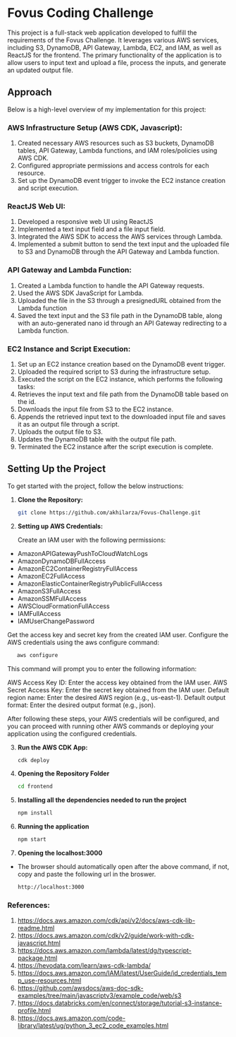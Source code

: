 # Fovus Coding Challenge 
This project is a full-stack web application developed to fulfill the requirements of the Fovus Challenge. It leverages various AWS services, including S3, DynamoDB, API Gateway, Lambda, EC2, and IAM, as well as ReactJS for the frontend. The primary functionality of the application is to allow users to input text and upload a file, process the inputs, and generate an updated output file.

## Approach
Below is a high-level overview of my implementation for this project: 

### AWS Infrastructure Setup (AWS CDK, Javascript):

1. Created necessary AWS resources such as S3 buckets, DynamoDB tables, API Gateway, Lambda functions, and IAM roles/policies using AWS CDK.
2. Configured appropriate permissions and access controls for each resource.
3. Set up the DynamoDB event trigger to invoke the EC2 instance creation and script execution.


### ReactJS Web UI:

1. Developed a responsive web UI using ReactJS
2. Implemented a text input field and a file input field.
3. Integrated the AWS SDK to access the AWS services through Lambda.
4. Implemented a submit button to send the text input and the uploaded file to S3 and DynamoDB through the API Gateway and Lambda function.


### API Gateway and Lambda Function:

1. Created a Lambda function to handle the API Gateway requests.
2. Used the AWS SDK JavaScript for Lambda.
3. Uploaded the file in the S3 through a presignedURL obtained from the Lambda function
4. Saved the text input and the S3 file path in the DynamoDB table, along with an auto-generated nano id through an API Gateway redirecting to a Lambda function.


### EC2 Instance and Script Execution:

1. Set up an EC2 instance creation based on the DynamoDB event trigger.
2. Uploaded the required script to S3 during the infrastructure setup.
3. Executed the script on the EC2 instance, which performs the following tasks:
4. Retrieves the input text and file path from the DynamoDB table based on the id.
5. Downloads the input file from S3 to the EC2 instance.
6. Appends the retrieved input text to the downloaded input file and saves it as an output file through a script.
7. Uploads the output file to S3.
8. Updates the DynamoDB table with the output file path.
9. Terminated the EC2 instance after the script execution is complete.

## Setting Up the Project
To get started with the project, follow the below instructions:



1. **Clone the Repository:**

   ```bash
   git clone https://github.com/akhilarza/Fovus-Challenge.git
   ```
2. **Setting up AWS Credentials:**
   
   Create an IAM user with the following permissions:

- AmazonAPIGatewayPushToCloudWatchLogs
- AmazonDynamoDBFullAccess
- AmazonEC2ContainerRegistryFullAccess
- AmazonEC2FullAccess
- AmazonElasticContainerRegistryPublicFullAccess
- AmazonS3FullAccess
- AmazonSSMFullAccess
- AWSCloudFormationFullAccess
- IAMFullAccess
- IAMUserChangePassword


Get the access key and secret key from the created IAM user.
Configure the AWS credentials using the aws configure command:
```bash
   aws configure
   ```
This command will prompt you to enter the following information:

AWS Access Key ID: Enter the access key obtained from the IAM user.
AWS Secret Access Key: Enter the secret key obtained from the IAM user.
Default region name: Enter the desired AWS region (e.g., us-east-1).
Default output format: Enter the desired output format (e.g., json).



After following these steps, your AWS credentials will be configured, and you can proceed with running other AWS commands or deploying your application using the configured credentials.

3. **Run the AWS CDK App:**

   ```bash
   cdk deploy
   ```
   
4. **Opening the Repository Folder**

   ```bash
   cd frontend
   ```

5. **Installing all the dependencies needed to run the project**

   ```bash
   npm install
   ```

6. **Running the application**

   ```bash
   npm start
   ```

7. **Opening the localhost:3000**

- The browser should automatically open after the above command, if not, copy and paste the following url in the broswer.
  ```bash
  http://localhost:3000
  ```
   

### References: 
1. https://docs.aws.amazon.com/cdk/api/v2/docs/aws-cdk-lib-readme.html
2. https://docs.aws.amazon.com/cdk/v2/guide/work-with-cdk-javascript.html
3. https://docs.aws.amazon.com/lambda/latest/dg/typescript-package.html
4. https://hevodata.com/learn/aws-cdk-lambda/
5. https://docs.aws.amazon.com/IAM/latest/UserGuide/id_credentials_temp_use-resources.html
6. https://github.com/awsdocs/aws-doc-sdk-examples/tree/main/javascriptv3/example_code/web/s3
7. https://docs.databricks.com/en/connect/storage/tutorial-s3-instance-profile.html
8. https://docs.aws.amazon.com/code-library/latest/ug/python_3_ec2_code_examples.html

